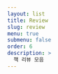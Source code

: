 ```yaml
---
layout: list
title: Review
slug: review
menu: true
submenu: false
order: 6
description: >
  책 리뷰 모음
---
```

